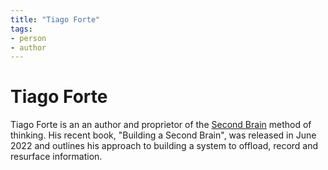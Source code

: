 ```yaml
---
title: "Tiago Forte"
tags: 
- person
- author
---
```

# Tiago Forte

Tiago Forte is an an author and proprietor of the [Second Brain](Second%20Brain) method of thinking. His recent book, "Building a Second Brain", was released in June 2022 and outlines his approach to building a system to offload, record and resurface information.








